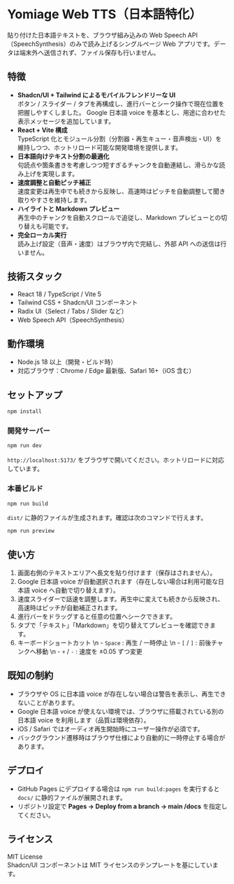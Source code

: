 # Yomiage Web TTS（日本語特化）

貼り付けた日本語テキストを、ブラウザ組み込みの Web Speech API（SpeechSynthesis）のみで読み上げるシングルページ Web アプリです。データは端末外へ送信されず、ファイル保存も行いません。

## 特徴
- **Shadcn/UI + Tailwind によるモバイルフレンドリーな UI**  
  ボタン / スライダー / タブを再構成し、進行バーとシーク操作で現在位置を把握しやすくしました。
  Google 日本語 voice を基本とし、用途に合わせた表示メッセージを追加しています。
- **React + Vite 構成**  
  TypeScript 化とモジュール分割（分割器・再生キュー・音声検出・UI）を維持しつつ、ホットリロード可能な開発環境を提供します。
- **日本語向けテキスト分割の最適化**  
  句読点や箇条書きを考慮しつつ短すぎるチャンクを自動連結し、滑らかな読み上げを実現します。
- **速度調整と自動ピッチ補正**  
  速度変更は再生中でも続きから反映し、高速時はピッチを自動調整して聞き取りやすさを維持します。
- **ハイライトと Markdown プレビュー**  
  再生中のチャンクを自動スクロールで追従し、Markdown プレビューとの切り替えも可能です。
- **完全ローカル実行**  
  読み上げ設定（音声・速度）はブラウザ内で完結し、外部 API への送信は行いません。

## 技術スタック
- React 18 / TypeScript / Vite 5
- Tailwind CSS + Shadcn/UI コンポーネント
- Radix UI（Select / Tabs / Slider など）
- Web Speech API（SpeechSynthesis）

## 動作環境
- Node.js 18 以上（開発・ビルド時）
- 対応ブラウザ：Chrome / Edge 最新版、Safari 16+（iOS 含む）

## セットアップ
```bash
npm install
```

### 開発サーバー
```bash
npm run dev
```
`http://localhost:5173/` をブラウザで開いてください。ホットリロードに対応しています。

### 本番ビルド
```bash
npm run build
```
`dist/` に静的ファイルが生成されます。確認は次のコマンドで行えます。
```bash
npm run preview
```

## 使い方
1. 画面右側のテキストエリアへ長文を貼り付けます（保存はされません）。
2. Google 日本語 voice が自動選択されます（存在しない場合は利用可能な日本語 voice へ自動で切り替えます）。
3. 速度スライダーで話速を調整します。再生中に変えても続きから反映され、高速時はピッチが自動補正されます。
4. 進行バーをドラッグすると任意の位置へシークできます。
5. タブで「テキスト」「Markdown」を切り替えてプレビューを確認できます。
6. キーボードショートカット  \n   - `Space` : 再生 / 一時停止  \n   - `[` / `]` : 前後チャンクへ移動  \n   - `+` / `-` : 速度を ±0.05 ずつ変更

## 既知の制約
- ブラウザや OS に日本語 voice が存在しない場合は警告を表示し、再生できないことがあります。
- Google 日本語 voice が使えない環境では、ブラウザに搭載されている別の日本語 voice を利用します（品質は環境依存）。
- iOS / Safari ではオーディオ再生開始時にユーザー操作が必須です。
- バックグラウンド遷移時はブラウザ仕様により自動的に一時停止する場合があります。

## デプロイ
- GitHub Pages にデプロイする場合は `npm run build:pages` を実行すると `docs/` に静的ファイルが展開されます。
- リポジトリ設定で **Pages → Deploy from a branch → main /docs** を指定してください。

## ライセンス
MIT License  
Shadcn/UI コンポーネントは MIT ライセンスのテンプレートを基にしています。
